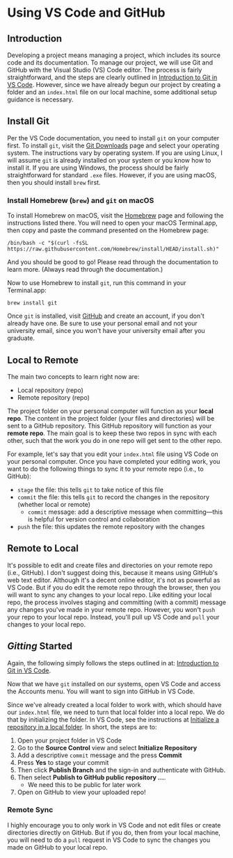 # Using VS Code and GitHub

## Introduction

Developing a project means managing a project, which includes its source code and its documentation.
To manage our project, we will use Git and GitHub with the Visual Studio (VS) Code editor.
The process is fairly straightforward, and the steps are clearly outlined in 
[Introduction to Git in VS Code][git_vscode].
However, since we have already begun our project by creating a folder and an `index.html` file on our local machine,
some additional setup guidance is necessary.

## Install Git

Per the VS Code documentation, you need to install `git` on your computer first.
To install `git`, visit the [Git Downloads][git_downloads] page and select your operating system.
The instructions vary by operating system.
If you are using Linux, I will assume `git` is already installed on your system or you know how to install it.
If you are using Windows, the process should be fairly straightforward for standard `.exe` files.
However, if you are using macOS, then you should install `brew` first.

### Install Homebrew (`brew`) and `git` on macOS

To install Homebrew on macOS, visit the [Homebrew][homebrew] page and following the instructions listed there.
You will need to open your macOS Terminal.app, then copy and paste the command presented on the Homebrew page:

```
/bin/bash -c "$(curl -fsSL https://raw.githubusercontent.com/Homebrew/install/HEAD/install.sh)"
```

And you should be good to go!
Please read through the documentation to learn more.
(Always read through the documentation.)

Now to use Homebrew to install `git`, run this command in your Terminal.app:

```
brew install git
```

Once `git` is installed, visit [GitHub][github] and create an account, if you don't already have one.
Be sure to use your personal email and not your university email, since you won't have your university email after you graduate.

## Local to Remote

The main two concepts to learn right now are:

- Local repository (repo)
- Remote repository (repo)

The project folder on your personal computer will function as your **local repo**.
The content in the project folder (your files and directories) will be sent to a GitHub repository.
This GitHub repository will function as your **remote repo**.
The main goal is to keep these two repos in sync with each other,
such that the work you do in one repo will get sent to the other repo.

For example, let's say that you edit your `index.html` file using VS Code on your personal computer.
Once you have completed your editing work, you want to do the following things to sync it to your remote repo (i.e., to GitHub):

- `stage` the file: this tells `git` to take notice of this file
- `commit` the file: this tells `git` to record the changes in the repository (whether local or remote)
    - `commit` message: add a descriptive message when committing&mdash;this is helpful for version control and collaboration
- `push` the file: this updates the remote repository with the changes

## Remote to Local

It's possible to edit and create files and directories on your remote repo (i.e., GitHub).
I don't suggest doing this, because it means using GitHub's web text editor.
Although it's a decent online editor, it's not as powerful as VS Code.
But if you do edit the remote repo through the browser, then you will want to sync any changes to your local repo.
Like editing your local repo, the process involves staging and committing (with a commit) message any changes you've made in your remote repo.
However, you won't `push` your repo to your local repo.
Instead, you'll pull up VS Code and `pull` your changes to your local repo.

## *Gitting* Started

Again, the following simply follows the steps outlined in at:
[Introduction to Git in VS Code][git_vscode].

Now that we have `git` installed on our systems, open VS Code and access the Accounts menu.
You will want to sign into GitHub in VS Code.

Since we've already created a local folder to work with, which should have our `index.html` file, we need to turn that local folder into a local repo.
We do that by initializing the folder.
In VS Code, see the instructions at [Initialize a repository in a local folder][git_init_vscode].
In short, the steps are to:

1. Open your project folder in VS Code
2. Go to the **Source Control** view and select **Initialize Repository**
3. Add a descriptive `commit` message and the press **Commit**
4. Press **Yes** to stage your commit
5. Then click **Publish Branch** and the sign-in and authenticate with GitHub.
6. Then select **Publish to GitHub public repository ...**.
    - We need this to be public for later work
7. Open on GitHub to view your uploaded repo!

### Remote Sync

I highly encourage you to only work in VS Code and not edit files or create directories directly on GitHub.
But if you do, then from your local machine, you will need to do a `pull` request in VS Code to sync the changes you made on GitHub to your local repo.


[git_downloads]:https://git-scm.com/downloads
[git_init_vscode]:https://code.visualstudio.com/docs/sourcecontrol/intro-to-git#_initialize-a-repository-in-a-local-folder
[git_vscode]:https://code.visualstudio.com/docs/sourcecontrol/intro-to-git
[homebrew]:https://brew.sh/
[github]:https://github.com/
